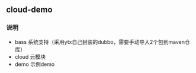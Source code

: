 cloud-demo
---------------------------


### 说明

* bass 系统支持（采用ytx自己封装的dubbo，需要手动导入2个包到maven仓库）
* cloud  云模块
* demo 示例demo




